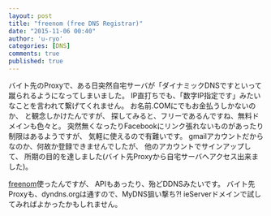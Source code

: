 ```yaml
---
layout: post
title: "freenom (free DNS Registrar)"
date: "2015-11-06 00:40"
author: 'u-ryo'
categories: [DNS]
comments: true
published: true
---
```

バイト先のProxyで、ある日突然自宅サーバが「ダイナミックDNSですといって蹴られるようになってしまいました。
IP直打ちでも、「数字IP指定です」みたいなことを言われて繋げてくれません。
お名前.COMにでもお金払うしかないのか、
と観念しかけたんですが、
探してみると、フリーであるんですね、無料ドメインも色々と。
突然無くなったりFacebookにリンク張れないものがあったり制限はあるようですが、
気軽に使えるので有難いです。
gmailアカウントだからなのか、何故か登録できませんでしたが、
他のアカウントでサインアップして、
所期の目的を達しました(バイト先Proxyから自宅サーバへアクセス出来ました)。

[freenom](http://www.freenom.com/ja/index.html)使ったんですが、
APIもあったり、殆どDDNSみたいです。
バイト先Proxyも、dyndns.orgは通すので、MyDNS狙い撃ち?!
ieServerドメインで試してみればよかったかもしれません。